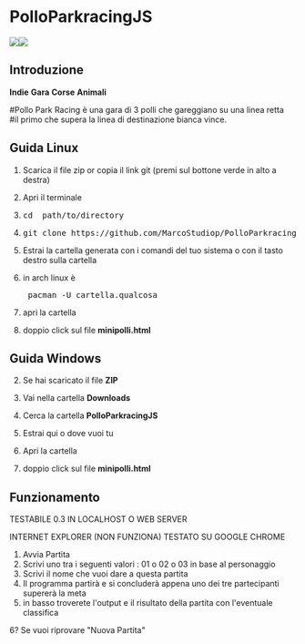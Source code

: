 
<h1>PolloParkracingJS</h1><p><img src="https://img.shields.io/badge/PolloParkRacing-v0.3-green.svg"><img src="https://img.shields.io/github/license/MarcoStudiop/PolloParkracingJS.svg"></p>


<h2>Introduzione</h2>
<b>Indie</b> 
<b>Gara</b> 
<b>Corse</b> 
<b>Animali</b>

<p>#Pollo Park Racing è una gara di 3 polli che gareggiano su una linea retta<br>
#il primo che supera la linea di destinazione bianca vince.</p>


<h2>Guida Linux</h2>

1) Scarica il file zip or copia il link git (premi sul bottone verde in alto a destra)

2) Apri il terminale
 
3) <pre>cd  path/to/directory</pre>  

4) <pre>git clone https://github.com/MarcoStudiop/PolloParkracingJS.git</pre>
 
5) Estrai la cartella generata con i comandi del tuo sistema o con il tasto destro sulla cartella

6) in arch linux è <pre> pacman -U cartella.qualcosa</pre>

7) apri la cartella

8) doppio click sul file <b>minipolli.html</b>


<h2>Guida Windows</h2>

2) Se hai scaricato il file <b>ZIP</b> 

3) Vai nella cartella <b> Downloads </b> 

4) Cerca la cartella <b> PolloParkracingJS </b>

5) Estrai qui o dove vuoi tu

6) Apri la cartella 

7) doppio click sul file <b>minipolli.html</b>


<h2> Funzionamento </h2>
TESTABILE 0.3 IN LOCALHOST O WEB SERVER

INTERNET EXPLORER (NON FUNZIONA)
TESTATO SU GOOGLE CHROME

1) Avvia Partita
2) Scrivi uno tra i seguenti valori : 01 o 02 o 03 in base al personaggio
3) Scrivi il nome che vuoi dare a questa partita
4) Il programma partirà e si concluderà appena uno dei tre partecipanti supererà la meta
5) in basso troverete l'output e il risultato della partita con l'eventuale classifica

6? Se vuoi riprovare "Nuova Partita"
